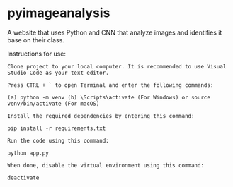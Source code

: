 # pyimageanalysis

A website that uses Python and CNN that analyze images and identifies it base on their class.

Instructions for use:

    Clone project to your local computer. It is recommended to use Visual Studio Code as your text editor.

    Press CTRL + ` to open Terminal and enter the following commands:

    (a) python -m venv (b) \Scripts\activate (For Windows) or source venv/bin/activate (For macOS)

    Install the required dependencies by entering this command:

    pip install -r requirements.txt

    Run the code using this command:

    python app.py

    When done, disable the virtual environment using this command:

    deactivate
